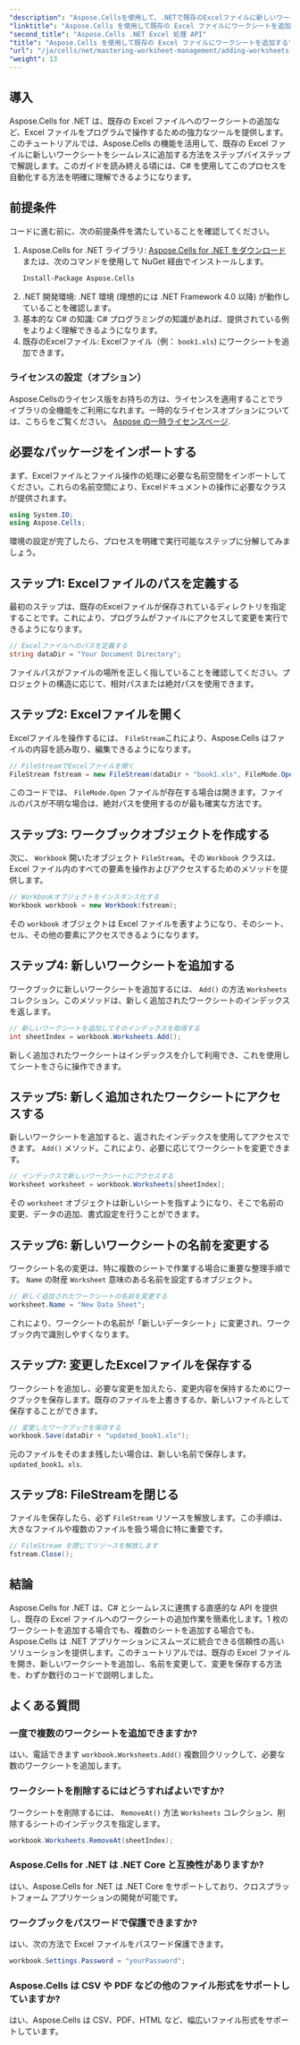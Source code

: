 ```yaml
---
"description": "Aspose.Cellsを使用して、.NETで既存のExcelファイルに新しいワークシートを簡単に追加する方法を学びましょう。このステップバイステップガイドでは、環境の設定から変更したExcelファイルの保存まで、すべてを網羅しています。"
"linktitle": "Aspose.Cells を使用して既存の Excel ファイルにワークシートを追加する"
"second_title": "Aspose.Cells .NET Excel 処理 API"
"title": "Aspose.Cells を使用して既存の Excel ファイルにワークシートを追加する"
"url": "/ja/cells/net/mastering-worksheet-management/adding-worksheets-to-existing-excel-file/"
"weight": 13
---
```


## 導入

Aspose.Cells for .NET は、既存の Excel ファイルへのワークシートの追加など、Excel ファイルをプログラムで操作するための強力なツールを提供します。このチュートリアルでは、Aspose.Cells の機能を活用して、既存の Excel ファイルに新しいワークシートをシームレスに追加する方法をステップバイステップで解説します。このガイドを読み終える頃には、C# を使用してこのプロセスを自動化する方法を明確に理解できるようになります。

## 前提条件

コードに進む前に、次の前提条件を満たしていることを確認してください。

1. Aspose.Cells for .NET ライブラリ: [Aspose.Cells for .NET をダウンロード](https://releases.aspose.com/cells/net/) または、次のコマンドを使用して NuGet 経由でインストールします。
   ```bash
   Install-Package Aspose.Cells
   ```
2. .NET 開発環境: .NET 環境 (理想的には .NET Framework 4.0 以降) が動作していることを確認します。
3. 基本的な C# の知識: C# プログラミングの知識があれば、提供されている例をよりよく理解できるようになります。
4. 既存のExcelファイル: Excelファイル（例： `book1.xls`) にワークシートを追加できます。

### ライセンスの設定（オプション）

Aspose.Cellsのライセンス版をお持ちの方は、ライセンスを適用することでライブラリの全機能をご利用になれます。一時的なライセンスオプションについては、こちらをご覧ください。 [Aspose の一時ライセンスページ](https://purchase。aspose.com/temporary-license/).

## 必要なパッケージをインポートする

まず、Excelファイルとファイル操作の処理に必要な名前空間をインポートしてください。これらの名前空間により、Excelドキュメントの操作に必要なクラスが提供されます。

```csharp
using System.IO;
using Aspose.Cells;
```

環境の設定が完了したら、プロセスを明確で実行可能なステップに分解してみましょう。

## ステップ1: Excelファイルのパスを定義する

最初のステップは、既存のExcelファイルが保存されているディレクトリを指定することです。これにより、プログラムがファイルにアクセスして変更を実行できるようになります。

```csharp
// Excelファイルへのパスを定義する
string dataDir = "Your Document Directory";
```

ファイルパスがファイルの場所を正しく指していることを確認してください。プロジェクトの構造に応じて、相対パスまたは絶対パスを使用できます。

## ステップ2: Excelファイルを開く

Excelファイルを操作するには、 `FileStream`これにより、Aspose.Cells はファイルの内容を読み取り、編集できるようになります。

```csharp
// FileStreamでExcelファイルを開く
FileStream fstream = new FileStream(dataDir + "book1.xls", FileMode.Open);
```

このコードでは、 `FileMode.Open` ファイルが存在する場合は開きます。ファイルのパスが不明な場合は、絶対パスを使用するのが最も確実な方法です。

## ステップ3: ワークブックオブジェクトを作成する

次に、 `Workbook` 開いたオブジェクト `FileStream`。その `Workbook` クラスは、Excel ファイル内のすべての要素を操作およびアクセスするためのメソッドを提供します。

```csharp
// Workbookオブジェクトをインスタンス化する
Workbook workbook = new Workbook(fstream);
```

その `workbook` オブジェクトは Excel ファイルを表すようになり、そのシート、セル、その他の要素にアクセスできるようになります。

## ステップ4: 新しいワークシートを追加する

ワークブックに新しいワークシートを追加するには、 `Add()` の方法 `Worksheets` コレクション。このメソッドは、新しく追加されたワークシートのインデックスを返します。

```csharp
// 新しいワークシートを追加してそのインデックスを取得する
int sheetIndex = workbook.Worksheets.Add();
```

新しく追加されたワークシートはインデックスを介して利用でき、これを使用してシートをさらに操作できます。

## ステップ5: 新しく追加されたワークシートにアクセスする

新しいワークシートを追加すると、返されたインデックスを使用してアクセスできます。 `Add()` メソッド。これにより、必要に応じてワークシートを変更できます。

```csharp
// インデックスで新しいワークシートにアクセスする
Worksheet worksheet = workbook.Worksheets[sheetIndex];
```

その `worksheet` オブジェクトは新しいシートを指すようになり、そこで名前の変更、データの追加、書式設定を行うことができます。

## ステップ6: 新しいワークシートの名前を変更する

ワークシート名の変更は、特に複数のシートで作業する場合に重要な整理手順です。 `Name` の財産 `Worksheet` 意味のある名前を設定するオブジェクト。

```csharp
// 新しく追加されたワークシートの名前を変更する
worksheet.Name = "New Data Sheet";
```

これにより、ワークシートの名前が「新しいデータシート」に変更され、ワークブック内で識別しやすくなります。

## ステップ7: 変更したExcelファイルを保存する

ワークシートを追加し、必要な変更を加えたら、変更内容を保持するためにワークブックを保存します。既存のファイルを上書きするか、新しいファイルとして保存することができます。

```csharp
// 変更したワークブックを保存する
workbook.Save(dataDir + "updated_book1.xls");
```

元のファイルをそのまま残したい場合は、新しい名前で保存します。 `updated_book1。xls`.

## ステップ8: FileStreamを閉じる

ファイルを保存したら、必ず `FileStream` リソースを解放します。この手順は、大きなファイルや複数のファイルを扱う場合に特に重要です。

```csharp
// FileStream を閉じてリソースを解放します
fstream.Close();
```

## 結論

Aspose.Cells for .NET は、C# とシームレスに連携する直感的な API を提供し、既存の Excel ファイルへのワークシートの追加作業を簡素化します。1 枚のワークシートを追加する場合でも、複数のシートを追加する場合でも、Aspose.Cells は .NET アプリケーションにスムーズに統合できる信頼性の高いソリューションを提供します。このチュートリアルでは、既存の Excel ファイルを開き、新しいワークシートを追加し、名前を変更して、変更を保存する方法を、わずか数行のコードで説明しました。

## よくある質問

### 一度で複数のワークシートを追加できますか?

はい、電話できます `workbook.Worksheets.Add()` 複数回クリックして、必要な数のワークシートを追加します。

### ワークシートを削除するにはどうすればよいですか?

ワークシートを削除するには、 `RemoveAt()` 方法 `Worksheets` コレクション、削除するシートのインデックスを指定します。
```csharp
workbook.Worksheets.RemoveAt(sheetIndex);
```

### Aspose.Cells for .NET は .NET Core と互換性がありますか?

はい、Aspose.Cells for .NET は .NET Core をサポートしており、クロスプラットフォーム アプリケーションの開発が可能です。

### ワークブックをパスワードで保護できますか?

はい、次の方法で Excel ファイルをパスワード保護できます。
```csharp
workbook.Settings.Password = "yourPassword";
```

### Aspose.Cells は CSV や PDF などの他のファイル形式をサポートしていますか?
はい、Aspose.Cells は CSV、PDF、HTML など、幅広いファイル形式をサポートしています。